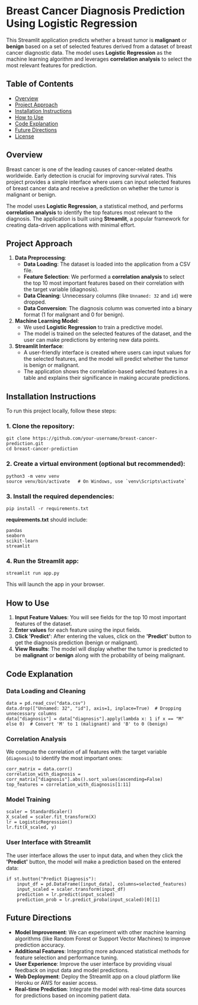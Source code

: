    <h1>Breast Cancer Diagnosis Prediction Using Logistic Regression</h1>
    <p>This Streamlit application predicts whether a breast tumor is <strong>malignant</strong> or <strong>benign</strong> based on a set of selected features derived from a dataset of breast cancer diagnostic data. The model uses <strong>Logistic Regression</strong> as the machine learning algorithm and leverages <strong>correlation analysis</strong> to select the most relevant features for prediction.</p>
    <h2>Table of Contents</h2>
    <ul>
        <li><a href="#overview">Overview</a></li>
        <li><a href="#project-approach">Project Approach</a></li>
        <li><a href="#installation-instructions">Installation Instructions</a></li>
        <li><a href="#how-to-use">How to Use</a></li>
        <li><a href="#code-explanation">Code Explanation</a></li>
        <li><a href="#future-directions">Future Directions</a></li>
        <li><a href="#license">License</a></li>
    </ul>
    <h2 id="overview">Overview</h2>
    <p>Breast cancer is one of the leading causes of cancer-related deaths worldwide. Early detection is crucial for improving survival rates. This project provides a simple interface where users can input selected features of breast cancer data and receive a prediction on whether the tumor is malignant or benign.</p>
    <p>The model uses <strong>Logistic Regression</strong>, a statistical method, and performs <strong>correlation analysis</strong> to identify the top features most relevant to the diagnosis. The application is built using <strong>Streamlit</strong>, a popular framework for creating data-driven applications with minimal effort.</p>
    <h2 id="project-approach">Project Approach</h2>
    <ol>
        <li><strong>Data Preprocessing</strong>:
            <ul>
                <li><strong>Data Loading</strong>: The dataset is loaded into the application from a CSV file.</li>
                <li><strong>Feature Selection</strong>: We performed a <strong>correlation analysis</strong> to select the top 10 most important features based on their correlation with the target variable (diagnosis).</li>
                <li><strong>Data Cleaning</strong>: Unnecessary columns (like <code>Unnamed: 32</code> and <code>id</code>) were dropped.</li>
                <li><strong>Data Conversion</strong>: The diagnosis column was converted into a binary format (1 for malignant and 0 for benign).</li>
            </ul>
        </li>
        <li><strong>Machine Learning Model</strong>:
            <ul>
                <li>We used <strong>Logistic Regression</strong> to train a predictive model.</li>
                <li>The model is trained on the selected features of the dataset, and the user can make predictions by entering new data points.</li>
            </ul>
        </li>
        <li><strong>Streamlit Interface</strong>:
            <ul>
                <li>A user-friendly interface is created where users can input values for the selected features, and the model will predict whether the tumor is benign or malignant.</li>
                <li>The application shows the correlation-based selected features in a table and explains their significance in making accurate predictions.</li>
            </ul>
        </li>
    </ol>
    <h2 id="installation-instructions">Installation Instructions</h2>
    <p>To run this project locally, follow these steps:</p>
    <h3>1. Clone the repository:</h3>
    <pre><code>git clone https://github.com/your-username/breast-cancer-prediction.git
cd breast-cancer-prediction</code></pre>
    <h3>2. Create a virtual environment (optional but recommended):</h3>
    <pre><code>python3 -m venv venv
source venv/bin/activate   # On Windows, use `venv\Scripts\activate`</code></pre>   
    <h3>3. Install the required dependencies:</h3>
    <pre><code>pip install -r requirements.txt</code></pre>    
    <p><strong>requirements.txt</strong> should include:</p>
    <pre><code>pandas
seaborn
scikit-learn
streamlit</code></pre>
    <h3>4. Run the Streamlit app:</h3>
    <pre><code>streamlit run app.py</code></pre>
    <p>This will launch the app in your browser.</p>
    <h2 id="how-to-use">How to Use</h2>
    <ol>
        <li><strong>Input Feature Values</strong>: You will see fields for the top 10 most important features of the dataset.</li>
        <li><strong>Enter values</strong> for each feature using the input fields.</li>
        <li><strong>Click 'Predict'</strong>: After entering the values, click on the <strong>'Predict'</strong> button to get the diagnosis prediction (benign or malignant).</li>
        <li><strong>View Results</strong>: The model will display whether the tumor is predicted to be <strong>malignant</strong> or <strong>benign</strong> along with the probability of being malignant.</li>
    </ol>
    <h2 id="code-explanation">Code Explanation</h2>
    <h3>Data Loading and Cleaning</h3>
    <pre><code>data = pd.read_csv("data.csv")
data.drop(["Unnamed: 32", "id"], axis=1, inplace=True)  # Dropping unnecessary columns
data["diagnosis"] = data["diagnosis"].apply(lambda x: 1 if x == "M" else 0)  # Convert 'M' to 1 (malignant) and 'B' to 0 (benign)</code></pre>
    <h3>Correlation Analysis</h3>
    <p>We compute the correlation of all features with the target variable (<code>diagnosis</code>) to identify the most important ones:</p>
    <pre><code>corr_matrix = data.corr()
correlation_with_diagnosis = corr_matrix["diagnosis"].abs().sort_values(ascending=False)
top_features = correlation_with_diagnosis[1:11]</code></pre>
    <h3>Model Training</h3>
    <pre><code>scaler = StandardScaler()
X_scaled = scaler.fit_transform(X)
lr = LogisticRegression()
lr.fit(X_scaled, y)</code></pre>
    <h3>User Interface with Streamlit</h3>
    <p>The user interface allows the user to input data, and when they click the <strong>'Predict'</strong> button, the model will make a prediction based on the entered data:</p>
    <pre><code>if st.button("Predict Diagnosis"):
    input_df = pd.DataFrame([input_data], columns=selected_features)
    input_scaled = scaler.transform(input_df)
    prediction = lr.predict(input_scaled)
    prediction_prob = lr.predict_proba(input_scaled)[0][1]</code></pre>
    <h2 id="future-directions">Future Directions</h2>
    <ul>
        <li><strong>Model Improvement</strong>: We can experiment with other machine learning algorithms (like Random Forest or Support Vector Machines) to improve prediction accuracy.</li>
        <li><strong>Additional Features</strong>: Integrating more advanced statistical methods for feature selection and performance tuning.</li>
        <li><strong>User Experience</strong>: Improve the user interface by providing visual feedback on input data and model predictions.</li>
        <li><strong>Web Deployment</strong>: Deploy the Streamlit app on a cloud platform like Heroku or AWS for easier access.</li>
        <li><strong>Real-time Prediction</strong>: Integrate the model with real-time data sources for predictions based on incoming patient data.</li>
    </ul>

